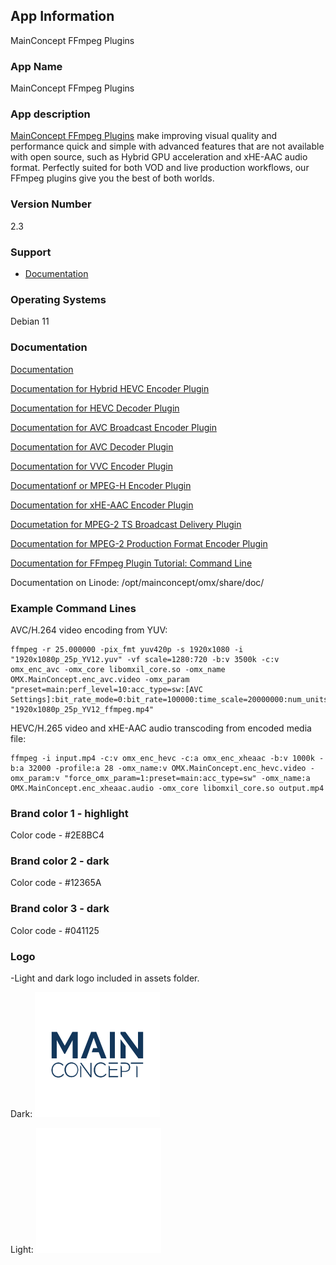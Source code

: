 ## App Information
MainConcept FFmpeg Plugins

### App Name
MainConcept FFmpeg Plugins

### App description
[MainConcept FFmpeg Plugins](https://www.mainconcept.com/ffmpeg) make improving visual quality and performance quick and simple with advanced features that are not available with open source, such as Hybrid GPU acceleration and xHE-AAC audio format. Perfectly suited for both VOD and live production workflows, our FFmpeg plugins give you the best of both worlds.

### Version Number
2.3

### Support
* [Documentation](https://www.mainconcept.com/ffmpeg)

### Operating Systems
Debian 11

### Documentation
[Documentation](https://www.mainconcept.com/ffmpeg)

[Documentation for Hybrid HEVC Encoder Plugin](https://www.mainconcept.com/hubfs/PDFs/User%20Guides/MainConcept%20Hybrid%20HEVC%20Encoder%20Plug-In%20for%20FFmpeg%20User%20Guide.pdf)

[Documentation for HEVC Decoder Plugin](https://www.mainconcept.com/hubfs/PDFs/User%20Guides/MainConcept%20HEVC%20Decoder%20Plug-In%20for%20FFmpeg%20User%20Guide.pdf)

[Documentation for AVC Broadcast Encoder Plugin](https://www.mainconcept.com/hubfs/PDFs/User%20Guides/MainConcept%20AVC%20Broadcast%20Encoder%20Plug-In%20for%20FFmpeg%20User%20Guide.pdf)

[Documentation for AVC Decoder Plugin](https://www.mainconcept.com/hubfs/PDFs/User%20Guides/MainConcept%20AVC%20Decoder%20Plug-In%20for%20FFmpeg%20User%20Guide.pdf)

[Documentation for VVC Encoder Plugin](https://www.mainconcept.com/hubfs/PDFs/User%20Guides/MainConcept%20VVC%20Encoder%20Plug-In%20for%20FFmpeg%20User%20Guide.pdf)

[Documentationf or MPEG-H Encoder Plugin](https://www.mainconcept.com/hubfs/PDFs/User%20Guides/MainConcept%20MPEG-H%20Encoder%20Plug-In%20for%20FFmpeg%20User%20Guide.pdf)

[Documentation for xHE-AAC Encoder Plugin](https://www.mainconcept.com/hubfs/PDFs/User%20Guides/MainConcept%20xHE-AAC%20Encoder%20Plug-In%20for%20FFmpeg%20User%20Guide.pdf)

[Documetation for MPEG-2 TS Broadcast Delivery Plugin](https://www.mainconcept.com/hubfs/PDFs/User%20Guides/MainConcept%20MPEG-2%20TS%20Broadcast%20Delivery%20Plug-In%20for%20FFmpeg%20User%20Guide.pdf)

[Documentation for MPEG-2 Production Format Encoder Plugin](https://www.mainconcept.com/hubfs/PDFs/User%20Guides/MainConcept%20MPEG-2%20Encoder%20Plug-In%20for%20FFmpeg%20User%20Guide.pdf)

[Documentation for FFmpeg Plugin Tutorial: Command Line](https://www.mainconcept.com/hubfs/PDFs/User%20Guides/MainConcept%20FFmpeg%20Plugin%20Tutorial%20-%20CommandLine%20Struture.pdf)

Documentation on Linode: /opt/mainconcept/omx/share/doc/

### Example Command Lines

AVC/H.264 video encoding from YUV:

```
ffmpeg -r 25.000000 -pix_fmt yuv420p -s 1920x1080 -i "1920x1080p_25p_YV12.yuv" -vf scale=1280:720 -b:v 3500k -c:v omx_enc_avc -omx_core libomxil_core.so -omx_name OMX.MainConcept.enc_avc.video -omx_param "preset=main:perf_level=10:acc_type=sw:[AVC Settings]:bit_rate_mode=0:bit_rate=100000:time_scale=20000000:num_units_in_tick=1000000" "1920x1080p_25p_YV12_ffmpeg.mp4"
```

HEVC/H.265 video and xHE-AAC audio transcoding from encoded media file:

```
ffmpeg -i input.mp4 -c:v omx_enc_hevc -c:a omx_enc_xheaac -b:v 1000k -b:a 32000 -profile:a 28 -omx_name:v OMX.MainConcept.enc_hevc.video -omx_param:v "force_omx_param=1:preset=main:acc_type=sw" -omx_name:a OMX.MainConcept.enc_xheaac.audio -omx_core libomxil_core.so output.mp4
```

### Brand color 1 - highlight
Color code - #2E8BC4

### Brand color 2 - dark
Color code - #12365A

### Brand color 3 - dark
Color code - #041125


### Logo
-Light and dark logo included in assets folder.

Dark:
![dark](assets/mainconcept.svg)

Light:
![light](assets/white/mainconcept.svg)